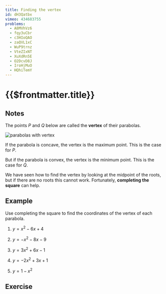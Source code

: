 ```yaml
---
title: Finding the vertex
id: dH3Qatbx
vimeo: 434683755
problems:
  - A8MVhVz6
  - fqy3uCbr
  - c3HIoQAO
  - zaQVL1xC
  - WuP9trnz
  - VteZIxNT
  - XuXdRn5E
  - O2DcvD8J
  - IroHjMuO
  - HQhiTemY
---
```


# {{$frontmatter.title}}

## Notes

The points $P$ and $Q$ below are called the **vertex** of their parabolas.

<!-- <geogebra id="wvqaxkpw"></geogebra> -->

![parabolas with vertex](/img/learn/parabolas-04.svg)

If the parabola is concave, the vertex is the maximum point. This is the case
for $P$.

But if the parabola is convex, the vertex is the minimum point. This is the case
for $Q$.

We have seen how to find the vertex by looking at the midpoint of the roots, but
if there are no roots this cannot work. Fortunately, **completing the square**
can help.

## Example

<Example :vimeo="$frontmatter.vimeo">

Use completing the square to find the coordinates of the vertex of each
parabola.

1.  $y = x^2 - 6x + 4$

1.  $y = -x^2 - 8x - 9$

1.  $y = 3x^2 + 6x - 1$

1.  $y = -2x^2 + 3x + 1$

1.  $y = 1 - x^2$

</Example>

## Exercise

<Exercise :id="$frontmatter.id" />
